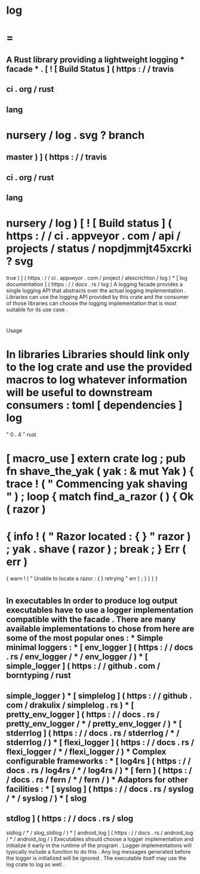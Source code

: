 log
=
=
=
A
Rust
library
providing
a
lightweight
logging
*
facade
*
.
[
!
[
Build
Status
]
(
https
:
/
/
travis
-
ci
.
org
/
rust
-
lang
-
nursery
/
log
.
svg
?
branch
=
master
)
]
(
https
:
/
/
travis
-
ci
.
org
/
rust
-
lang
-
nursery
/
log
)
[
!
[
Build
status
]
(
https
:
/
/
ci
.
appveyor
.
com
/
api
/
projects
/
status
/
nopdjmmjt45xcrki
?
svg
=
true
)
]
(
https
:
/
/
ci
.
appveyor
.
com
/
project
/
alexcrichton
/
log
)
*
[
log
documentation
]
(
https
:
/
/
docs
.
rs
/
log
)
A
logging
facade
provides
a
single
logging
API
that
abstracts
over
the
actual
logging
implementation
.
Libraries
can
use
the
logging
API
provided
by
this
crate
and
the
consumer
of
those
libraries
can
choose
the
logging
implementation
that
is
most
suitable
for
its
use
case
.
#
#
Usage
#
#
In
libraries
Libraries
should
link
only
to
the
log
crate
and
use
the
provided
macros
to
log
whatever
information
will
be
useful
to
downstream
consumers
:
toml
[
dependencies
]
log
=
"
0
.
4
"
rust
#
[
macro_use
]
extern
crate
log
;
pub
fn
shave_the_yak
(
yak
:
&
mut
Yak
)
{
trace
!
(
"
Commencing
yak
shaving
"
)
;
loop
{
match
find_a_razor
(
)
{
Ok
(
razor
)
=
>
{
info
!
(
"
Razor
located
:
{
}
"
razor
)
;
yak
.
shave
(
razor
)
;
break
;
}
Err
(
err
)
=
>
{
warn
!
(
"
Unable
to
locate
a
razor
:
{
}
retrying
"
err
)
;
}
}
}
}
#
#
In
executables
In
order
to
produce
log
output
executables
have
to
use
a
logger
implementation
compatible
with
the
facade
.
There
are
many
available
implementations
to
chose
from
here
are
some
of
the
most
popular
ones
:
*
Simple
minimal
loggers
:
*
[
env_logger
]
(
https
:
/
/
docs
.
rs
/
env_logger
/
*
/
env_logger
/
)
*
[
simple_logger
]
(
https
:
/
/
github
.
com
/
borntyping
/
rust
-
simple_logger
)
*
[
simplelog
]
(
https
:
/
/
github
.
com
/
drakulix
/
simplelog
.
rs
)
*
[
pretty_env_logger
]
(
https
:
/
/
docs
.
rs
/
pretty_env_logger
/
*
/
pretty_env_logger
/
)
*
[
stderrlog
]
(
https
:
/
/
docs
.
rs
/
stderrlog
/
*
/
stderrlog
/
)
*
[
flexi_logger
]
(
https
:
/
/
docs
.
rs
/
flexi_logger
/
*
/
flexi_logger
/
)
*
Complex
configurable
frameworks
:
*
[
log4rs
]
(
https
:
/
/
docs
.
rs
/
log4rs
/
*
/
log4rs
/
)
*
[
fern
]
(
https
:
/
/
docs
.
rs
/
fern
/
*
/
fern
/
)
*
Adaptors
for
other
facilities
:
*
[
syslog
]
(
https
:
/
/
docs
.
rs
/
syslog
/
*
/
syslog
/
)
*
[
slog
-
stdlog
]
(
https
:
/
/
docs
.
rs
/
slog
-
stdlog
/
*
/
slog_stdlog
/
)
*
[
android_log
]
(
https
:
/
/
docs
.
rs
/
android_log
/
*
/
android_log
/
)
Executables
should
choose
a
logger
implementation
and
initialize
it
early
in
the
runtime
of
the
program
.
Logger
implementations
will
typically
include
a
function
to
do
this
.
Any
log
messages
generated
before
the
logger
is
initialized
will
be
ignored
.
The
executable
itself
may
use
the
log
crate
to
log
as
well
.
